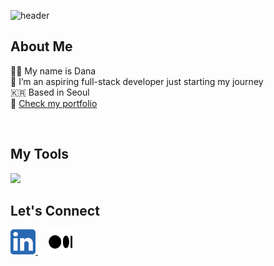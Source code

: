 
![header](https://capsule-render.vercel.app/api?type=waving&color=0:647D87,100:6DA4AA&height=120&section=header&text=WELCOME&fontColor=FEFBF6&fontSize=50)


## About Me
👋🏻 My name is Dana</br>
🌱 I’m an aspiring full-stack developer just starting my journey</br>
🇰🇷 Based in Seoul</br>
🚀 <a href="https://linktw.in/AyKCIb">Check my portfolio </a></span>

<br />

## My Tools

<img src="https://skillicons.dev/icons?i=js,ts,nodejs,express,mysql,aws,react,html,css" />

<br />

## Let's Connect

<a href="https://www.linkedin.com/in/dana29/" target="_blank">
  <img height="40" src="linkedin.svg"/>
</a>
&nbsp &nbsp
<a href="https://medium.com/@aidana1529" target="_blank">
  <img height="40" src="medium.svg"/>
</a>


